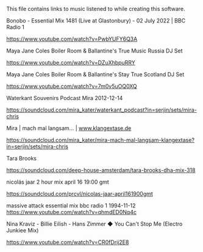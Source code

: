 
This file contains links to music listened to while creating this software.

Bonobo - Essential Mix 1481 (Live at Glastonbury) - 02 July 2022 | BBC Radio 1

https://www.youtube.com/watch?v=PwbYUFY6Q3A

Maya Jane Coles Boiler Room & Ballantine's True Music Russia DJ Set

https://www.youtube.com/watch?v=DZuXhbpuRRY

Maya Jane Coles Boiler Room & Ballantine's Stay True Scotland DJ Set

https://www.youtube.com/watch?v=7m0v5uOQ0XQ

Waterkant Souvenirs Podcast Mira 2012-12-14

https://soundcloud.com/mira_kater/waterkant_podcast?in=serjin/sets/mira-chris


Mira | mach mal langsam... | www.klangextase.de

https://soundcloud.com/mira_kater/mira-mach-mal-langsam-klangextase?in=serjin/sets/mira-chris


Tara Brooks

https://soundcloud.com/deep-house-amsterdam/tara-brooks-dha-mix-318


nicolás jaar 2 hour mix april 16 19:00 gmt

https://soundcloud.com/prcvl/nicolas-jaar-april161900gmt


massive attack essential mix bbc radio 1 1994-11-12
https://www.youtube.com/watch?v=qhmdED0Nq4c

 
Nina Kraviz - Billie Eilish - Hans Zimmer ◆ You Can't Stop Me (Electro Junkiee Mix)

https://www.youtube.com/watch?v=CR0fDrij2E8
